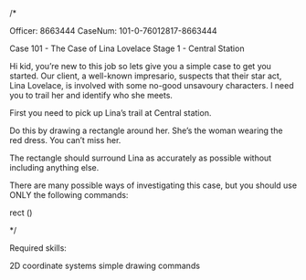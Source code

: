 /*

Officer: 8663444
CaseNum: 101-0-76012817-8663444

Case 101 - The Case of Lina Lovelace
Stage 1 - Central Station

Hi kid, you’re new to this job so lets give you a simple case to get you started.
Our client, a well-known impresario, suspects that their star act, Lina Lovelace,
is involved with some no-good unsavoury characters. I need you to trail her and
identify who she meets.

First you need to pick up Lina’s trail at Central station.

Do this by drawing a rectangle around her.
She’s the woman wearing the red dress.
You can’t miss her.

The rectangle should surround Lina as accurately as possible without
including anything else.

There are many possible ways of investigating this case, but you
should use ONLY the following commands:

  rect ()

*/

Required skills:

2D coordinate systems
simple drawing commands
